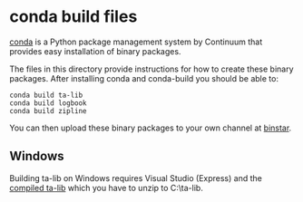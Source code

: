 conda build files
=================

[conda](http://docs.continuum.io/conda/intro.html) is a
Python package management system by Continuum that provides
easy installation of binary packages.

The files in this directory provide instructions for how
to create these binary packages. After installing conda and
conda-build you should be able to:

```
conda build ta-lib
conda build logbook
conda build zipline
```

You can then upload these binary packages to your own
channel at [binstar](https://binstar.org).

Windows
-------

Building ta-lib on Windows requires Visual Studio (Express) and
the [compiled ta-lib](ta-lib-0.4.0-msvc.zip) which you have to
unzip to C:\ta-lib.